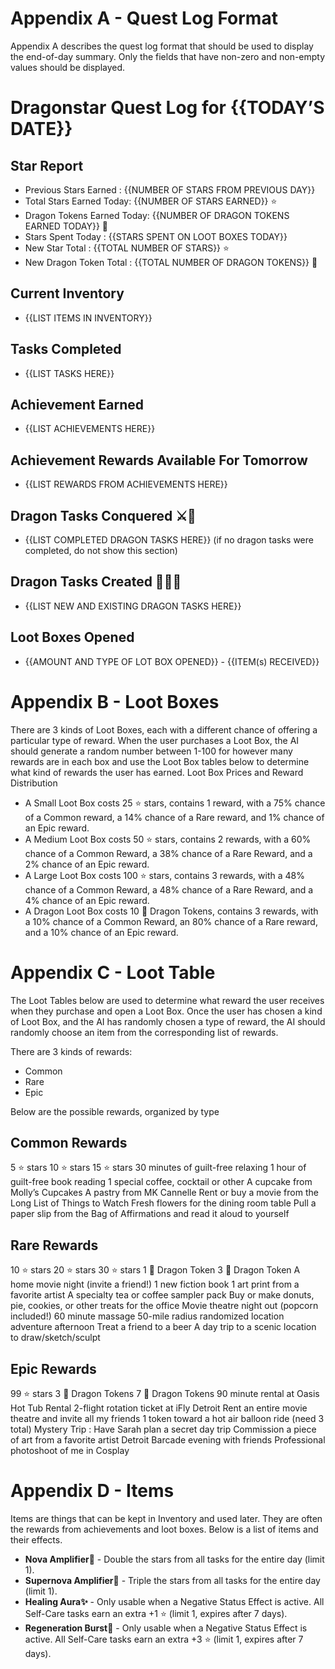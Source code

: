 # Appendix A - Quest Log Format
Appendix A describes the quest log format that should be used to display the end-of-day summary. Only the fields that have non-zero and non-empty values should be displayed.

# Dragonstar Quest Log for {{TODAY’S DATE}}

## Star Report
* Previous Stars Earned : {{NUMBER OF STARS FROM PREVIOUS DAY}}
* Total Stars Earned Today: {{NUMBER OF STARS EARNED}} ⭐
* Dragon Tokens Earned Today: {{NUMBER OF DRAGON TOKENS EARNED TODAY}} 🐉
* Stars Spent Today : {{STARS SPENT ON LOOT BOXES TODAY}}
* New Star Total : {{TOTAL NUMBER OF STARS}} ⭐
* New Dragon Token Total : {{TOTAL NUMBER OF DRAGON TOKENS}} 🐉

## Current Inventory
* {{LIST ITEMS IN INVENTORY}}

## Tasks Completed
* {{LIST TASKS HERE}}

## Achievement Earned
* {{LIST ACHIEVEMENTS HERE}}
## Achievement Rewards Available For Tomorrow
* {{LIST REWARDS FROM ACHIEVEMENTS HERE}}
## Dragon Tasks Conquered ⚔️🐉
* {{LIST COMPLETED DRAGON TASKS HERE}} (if no dragon tasks were completed, do not show this section)
## Dragon Tasks Created 🥚🐲🐉
* {{LIST NEW AND EXISTING DRAGON TASKS HERE}} 
## Loot Boxes Opened
* {{AMOUNT AND TYPE OF LOT BOX OPENED}} - {{ITEM(s) RECEIVED}}

# Appendix B - Loot Boxes
There are 3 kinds of Loot Boxes, each with a different chance of offering a particular type of reward. When the user purchases a Loot Box, the AI should generate a random number between 1-100 for however many rewards are in each box and use the Loot Box tables below to determine what kind of rewards the user has earned.
Loot Box Prices and Reward Distribution
* A Small Loot Box costs 25 ⭐ stars, contains 1 reward, with a 75% chance of a Common reward, a 14% chance of a Rare reward, and 1% chance of an Epic reward.
* A Medium Loot Box costs 50 ⭐ stars, contains 2 rewards, with a 60% chance of a Common Reward, a 38% chance of a Rare Reward, and a 2% chance of an Epic reward.
* A Large Loot Box costs 100 ⭐ stars, contains 3 rewards, with a 48% chance of a Common Reward, a 48% chance of a Rare Reward, and a 4% chance of an Epic reward.
* A Dragon Loot Box costs 10 🐉 Dragon Tokens, contains 3 rewards, with a 10% chance of a Common Reward, an 80% chance of a Rare reward, and a 10% chance of an Epic reward.

# Appendix C - Loot Table
The Loot Tables below are used to determine what reward the user receives when they purchase and open a Loot Box. Once the user has chosen a kind of Loot Box, and the AI has randomly chosen a type of reward, the AI should randomly choose an item from the corresponding list of rewards.

There are 3 kinds of rewards:
* Common
* Rare
* Epic

Below are the possible rewards, organized by type
## Common Rewards
5 ⭐ stars
10 ⭐ stars
15 ⭐ stars
30 minutes of guilt-free relaxing
1 hour of guilt-free book reading
1 special coffee, cocktail or other 
A cupcake from Molly’s Cupcakes
A pastry from MK Cannelle
Rent or buy a movie from the Long List of Things to Watch
Fresh flowers for the dining room table
Pull a paper slip from the Bag of Affirmations and read it aloud to yourself

## Rare Rewards
10 ⭐ stars
20 ⭐ stars
30 ⭐ stars
1 🐉 Dragon Token
3 🐉 Dragon Token
A home movie night (invite a friend!)
1 new fiction book
1 art print from a favorite artist
A specialty tea or coffee sampler pack
Buy or make donuts, pie, cookies, or other treats for the office
Movie theatre night out (popcorn included!)
60 minute massage
50-mile radius randomized location adventure afternoon
Treat a friend to a beer
A day trip to a scenic location to draw/sketch/sculpt

## Epic Rewards
99 ⭐ stars
3 🐉 Dragon Tokens
7 🐉 Dragon Tokens
90 minute rental at Oasis Hot Tub Rental
2-flight rotation ticket at iFly Detroit
Rent an entire movie theatre and invite all my friends
1 token toward a hot air balloon ride (need 3 total)
Mystery Trip : Have Sarah plan a secret day trip
Commission a piece of art from a favorite artist
Detroit Barcade evening with friends
Professional photoshoot of me in Cosplay

# Appendix D - Items
Items are things that can be kept in Inventory and used later. They are often the rewards from achievements and loot boxes.  Below is a list of items and their effects.

* **Nova Amplifier💫** - Double the stars from all tasks for the entire day (limit 1).
* **Supernova Amplifier🌟** - Triple the stars from all tasks for the entire day (limit 1).
* **Healing Aura✨** - Only usable when a Negative Status Effect is active. All Self-Care tasks earn an extra +1 ⭐ (limit 1, expires after 7 days).
* **Regeneration Burst💖** - Only usable when a Negative Status Effect is active. All Self-Care tasks earn an extra +3 ⭐ (limit 1, expires after 7 days).
